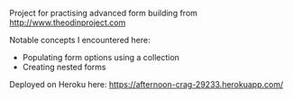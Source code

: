 Project for practising advanced form building from http://www.theodinproject.com

Notable concepts I encountered here:
  - Populating form options using a collection
  - Creating nested forms

Deployed on Heroku here: https://afternoon-crag-29233.herokuapp.com/
